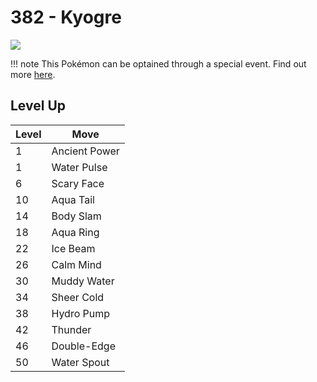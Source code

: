 # 382 - Kyogre
![][382]

!!! note
    This Pokémon can be optained through a special event. Find out more [here](../../special_events/#kyogre).

## Level Up

Level | Move
---   | ---
  1   | Ancient Power
  1   | Water Pulse
  6   | Scary Face
 10   | Aqua Tail
 14   | Body Slam
 18   | Aqua Ring
 22   | Ice Beam
 26   | Calm Mind
 30   | Muddy Water
 34   | Sheer Cold
 38   | Hydro Pump
 42   | Thunder
 46   | Double-Edge
 50   | Water Spout

[382]: ../img/pokemon/382.png

